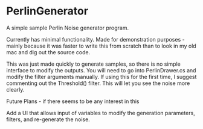 # PerlinGenerator
A simple sample Perlin Noise generator program.

Currently has minimal functionality. Made for demonstration purposes - mainly because it was faster to write this from scratch than to look in my old mac and dig out the source code.

This was just made quickly to generate samples, so there is no simple interface to modify the outputs. You will need to go into PerlinDrawer.cs and modify the filter arguments manually. If using this for the first time, I suggest commenting out the Threshold() filter. This will let you see the noise more clearly.



Future Plans - if there seems to be any interest in this

Add a UI that allows input of variables to modify the generation parameters, filters, and re-generate the noise.


